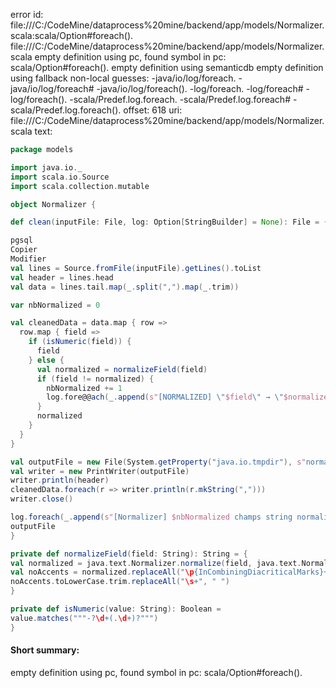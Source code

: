 error id: file:///C:/CodeMine/dataprocess%20mine/backend/app/models/Normalizer.scala:scala/Option#foreach().
file:///C:/CodeMine/dataprocess%20mine/backend/app/models/Normalizer.scala
empty definition using pc, found symbol in pc: scala/Option#foreach().
empty definition using semanticdb
empty definition using fallback
non-local guesses:
	 -java/io/log/foreach.
	 -java/io/log/foreach#
	 -java/io/log/foreach().
	 -log/foreach.
	 -log/foreach#
	 -log/foreach().
	 -scala/Predef.log.foreach.
	 -scala/Predef.log.foreach#
	 -scala/Predef.log.foreach().
offset: 618
uri: file:///C:/CodeMine/dataprocess%20mine/backend/app/models/Normalizer.scala
text:
```scala
package models

import java.io._
import scala.io.Source
import scala.collection.mutable

object Normalizer {

def clean(inputFile: File, log: Option[StringBuilder] = None): File = {

pgsql
Copier
Modifier
val lines = Source.fromFile(inputFile).getLines().toList
val header = lines.head
val data = lines.tail.map(_.split(",").map(_.trim))

var nbNormalized = 0

val cleanedData = data.map { row =>
  row.map { field =>
    if (isNumeric(field)) {
      field
    } else {
      val normalized = normalizeField(field)
      if (field != normalized) {
        nbNormalized += 1
        log.fore@@ach(_.append(s"[NORMALIZED] \"$field\" → \"$normalized\"\n"))
      }
      normalized
    }
  }
}

val outputFile = new File(System.getProperty("java.io.tmpdir"), s"normalized_${inputFile.getName}")
val writer = new PrintWriter(outputFile)
writer.println(header)
cleanedData.foreach(r => writer.println(r.mkString(",")))
writer.close()

log.foreach(_.append(s"[Normalizer] $nbNormalized champs string normalisés.\n"))
outputFile
}

private def normalizeField(field: String): String = {
val normalized = java.text.Normalizer.normalize(field, java.text.Normalizer.Form.NFD)
val noAccents = normalized.replaceAll("\p{InCombiningDiacriticalMarks}+", "")
noAccents.toLowerCase.trim.replaceAll("\s+", " ")
}

private def isNumeric(value: String): Boolean =
value.matches("""-?\d+(.\d+)?""")
}
```


#### Short summary: 

empty definition using pc, found symbol in pc: scala/Option#foreach().